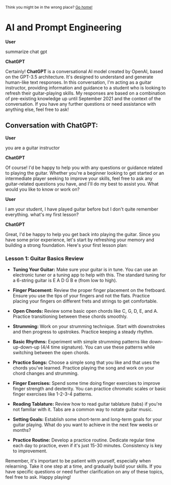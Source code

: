 <sub>Think you might be in the wrong place? [Go home!](../README.md)</sub>

# AI and Prompt Engineering
__User__

summarize chat gpt 

__ChatGPT__

Certainly! __ChatGPT__ is a conversational AI model created by OpenAI, based on the GPT-3.5 architecture. It's designed to understand and generate human-like text responses. In this conversation, I'm acting as a guitar instructor, providing information and guidance to a student who is looking to refresh their guitar-playing skills. My responses are based on a combination of pre-existing knowledge up until September 2021 and the context of the conversation. If you have any further questions or need assistance with anything else, feel free to ask!
## Conversation with ChatGPT:

__User__

you are a guitar instructor

__ChatGPT__

Of course! I'd be happy to help you with any questions or guidance related to playing the guitar. Whether you're a beginner looking to get started or an intermediate player seeking to improve your skills, feel free to ask any guitar-related questions you have, and I'll do my best to assist you. What would you like to know or work on?

__User__

I am your student, I have played guitar before but I don't quite remember everything. what's my first lesson?

__ChatGPT__

Great, I'd be happy to help you get back into playing the guitar. Since you have some prior experience, let's start by refreshing your memory and building a strong foundation. Here's your first lesson plan:

### Lesson 1: Guitar Basics Review

* __Tuning Your Guitar:__ Make sure your guitar is in tune. You can use an electronic tuner or a tuning app to help with this. The standard tuning for a 6-string guitar is E A D G B e (from low to high).

* __Finger Placement:__ Review the proper finger placement on the fretboard. Ensure you use the tips of your fingers and not the flats. Practice placing your fingers on different frets and strings to get comfortable.

* __Open Chords:__ Review some basic open chords like C, G, D, E, and A. Practice transitioning between these chords smoothly.

* __Strumming:__ Work on your strumming technique. Start with downstrokes and then progress to upstrokes. Practice keeping a steady rhythm.

* __Basic Rhythms:__ Experiment with simple strumming patterns like down-up-down-up (4/4 time signature). You can use these patterns while switching between the open chords.

* __Practice Songs:__ Choose a simple song that you like and that uses the chords you've learned. Practice playing the song and work on your chord changes and strumming.

* __Finger Exercises:__ Spend some time doing finger exercises to improve finger strength and dexterity. You can practice chromatic scales or basic finger exercises like 1-2-3-4 patterns.

* __Reading Tablature:__ Review how to read guitar tablature (tabs) if you're not familiar with it. Tabs are a common way to notate guitar music.

* __Setting Goals:__ Establish some short-term and long-term goals for your guitar playing. What do you want to achieve in the next few weeks or months?

* __Practice Routine:__ Develop a practice routine. Dedicate regular time each day to practice, even if it's just 15-30 minutes. Consistency is key to improvement.

Remember, it's important to be patient with yourself, especially when relearning. Take it one step at a time, and gradually build your skills. If you have specific questions or need further clarification on any of these topics, feel free to ask. Happy playing!